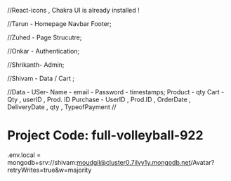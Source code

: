 //React-icons , Chakra UI is already installed !

//Tarun - Homepage Navbar Footer;

//Zuhed - Page Strucutre;

//Onkar - Authentication;

//Shrikanth- Admin;

//Shivam - Data / Cart ;

//Data -
USer-
Name - email - Password - timestamps;
Product -
qty
Cart -
Qty , userID , Prod. ID
Purchase -
UserID , Prod.ID , OrderDate , DeliveryDate , qty , TypeofPayment
//
# Project Code:  full-volleyball-922
.env.local = mongodb+srv://shivam:moudgil@cluster0.7ilvy1y.mongodb.net/Avatar?retryWrites=true&w=majority

